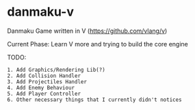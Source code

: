 # danmaku-v
Danmaku Game written in V (https://github.com/vlang/v)

Current Phase: Learn V more and trying to build the core engine

TODO: 
```
1. Add Graphics/Rendering Lib(?)
2. Add Collision Handler
3. Add Projectiles Handler
4. Add Enemy Behaviour
5. Add Player Controller
6. Other necessary things that I currently didn't notices
```
